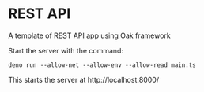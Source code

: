 # REST API

A template of REST API app using Oak framework

Start the server with the command:

```
deno run --allow-net --allow-env --allow-read main.ts
```

This starts the server at http://localhost:8000/
